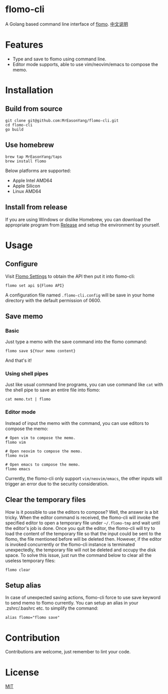 # flomo-cli
A Golang based command line interface of [flomo](https://flomoapp.com/).
[中文说明](https://easonyang.com/2021/07/17/flomo-cli-cn-readme/)

# Features
- Type and save to flomo using command line.
- Editor mode supports, able to use vim/neovim/emacs to compose the memo.

# Installation
## Build from source
```shell
git clone git@github.com:MrEasonYang/flomo-cli.git
cd flomo-cli
go build
```

## Use homebrew
```shell
brew tap MrEasonYang/taps
brew install flomo
```
Below platforms are supported:
- Apple Intel AMD64
- Apple Silicon
- Linux AMD64

## Install from release
If you are using Windows or dislike Homebrew, you can download the appropriate program from [Release](https://github.com/MrEasonYang/flomo-cli/releases) and setup the environment by yourself. 

# Usage
## Configure
Visit [Flomo Settings](https://flomoapp.com/mine?source=incoming_webhook) to obtain the API then put it into flomo-cli:
```shell
flomo set api ${Flomo API}
```
A configuration file named `.flomo-cli.config` will be save in your home directory with the default permission of 0600.

## Save memo
### Basic
Just type a memo with the save command into the flomo command:
```shell
flomo save ${Your memo content}
```
And that's it!
### Using shell pipes
Just like usual command line programs, you can use command like `cat` with the shell pipe to save an entire file into flomo:
```shell
cat memo.txt | flomo
```
### Editor mode
Instead of input the memo with the command, you can use editors to compose the memo:
```shell
# Open vim to compose the memo.
flomo vim 

# Open neovim to compose the memo.
flomo nvim 

# Open emacs to compose the memo.
flomo emacs
```
Currently, the flomo-cli only support `vim/neovim/emacs`, the other inputs will trigger an error due to the security consideration.

## Clear the temporary files
How is it possible to use the editors to compose? Well, the answer is a bit tricky. When the editor command is received, the flomo-cli will invoke the specified editor to open a temporary file under `~/.flomo-tmp` and wait until the editor's job is done. Once you quit the editor, the flomo-cli will try to load the content of the temporary file so that the input could be sent to the flomo, the file mentioned before will be deleted then.
However, if the editor is invoked concurrently or the flomo-cli instance is terminated unexpectedly, the temporary file will not be deleted and occupy the disk space. To solve this issue, just run the command below to clear all the useless temporary files:
```shell
flomo clear
```

## Setup alias
In case of unexpected saving actions, flomo-cli force to use save keyword to send memo to flomo currently. You can setup an alias in your .zshrc/.bashrc etc. to simplify the command:
```shell
alias flomo="flomo save"
```

# Contribution
Contributions are welcome, just remember to lint your code.

# License
[MIT](https://github.com/MrEasonYang/flomo-cli/blob/main/LICENSE)